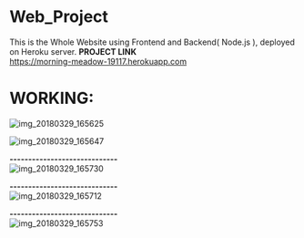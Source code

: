 # Web_Project    
This is the Whole Website using Frontend and Backend( Node.js ), deployed on Heroku server.
**PROJECT LINK**   
https://morning-meadow-19117.herokuapp.com       

# WORKING:

![img_20180329_165625](https://user-images.githubusercontent.com/30223933/38086585-8f743e7e-3372-11e8-9e32-b6e23a6fde84.jpg)    
     
        
          
![img_20180329_165647](https://user-images.githubusercontent.com/30223933/38086586-8fa09fc8-3372-11e8-9870-187bfdae6797.jpg)     

**-----------------------------**      
![img_20180329_165730](https://user-images.githubusercontent.com/30223933/38086588-90287f60-3372-11e8-8040-472be36b9f3b.jpg)    

**-----------------------------**        
![img_20180329_165712](https://user-images.githubusercontent.com/30223933/38086587-8ffc07e6-3372-11e8-9828-fbcefced6f9a.jpg)    

**-----------------------------**         
![img_20180329_165753](https://user-images.githubusercontent.com/30223933/38086589-905730b2-3372-11e8-98a3-668e47979587.jpg)
